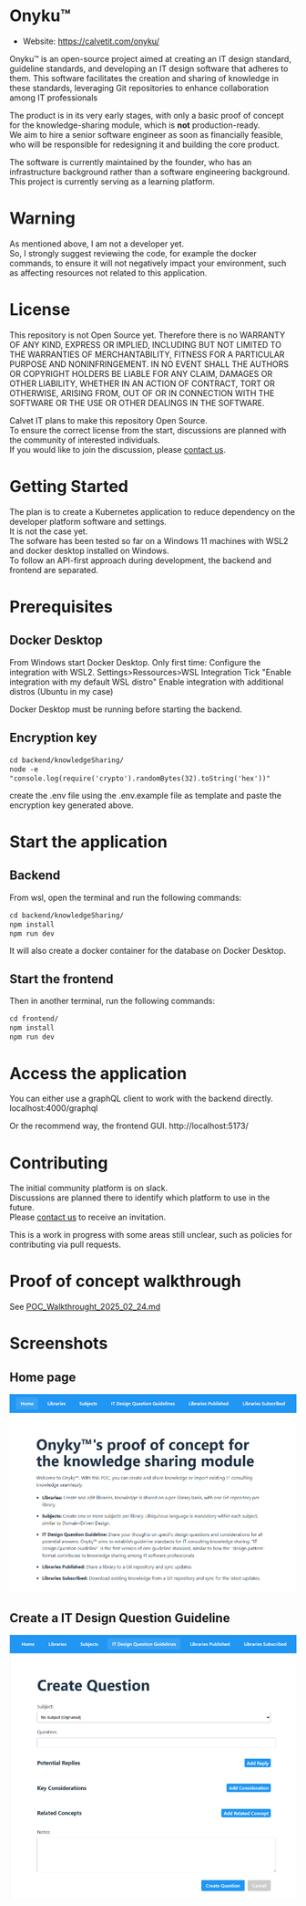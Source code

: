 # Onyku™

- Website: https://calvetit.com/onyku/

Onyku™ is an open-source project aimed at creating an IT design standard, guideline standards, and developing an IT design software that adheres to them. This software facilitates the creation and sharing of knowledge in these standards, leveraging Git repositories to enhance collaboration among IT professionals

The product is in its very early stages, with only a basic proof of concept for the knowledge-sharing module, which is **not** production-ready.  
We aim to hire a senior software engineer as soon as financially feasible, who will be responsible for redesigning it and building the core product.  

The software is currently maintained by the founder, who has an infrastructure background rather than a software engineering background.  
This project is currently serving as a learning platform.

# Warning

As mentioned above, I am not a developer yet.  
So, I strongly suggest reviewing the code, for example the docker commands, to ensure it will not negatively impact your environment, such as affecting resources not related to this application.

# License

This repository is not Open Source yet.
Therefore there is no WARRANTY OF ANY KIND, EXPRESS OR IMPLIED, INCLUDING BUT NOT LIMITED TO THE WARRANTIES OF MERCHANTABILITY, FITNESS FOR A PARTICULAR PURPOSE AND NONINFRINGEMENT. IN NO EVENT SHALL THE AUTHORS OR COPYRIGHT HOLDERS BE LIABLE FOR ANY CLAIM, DAMAGES OR OTHER LIABILITY, WHETHER IN AN ACTION OF CONTRACT, TORT OR OTHERWISE, ARISING FROM, OUT OF OR IN CONNECTION WITH THE SOFTWARE OR THE USE OR OTHER DEALINGS IN THE SOFTWARE.

Calvet IT plans to make this repository Open Source.  
To ensure the correct license from the start, discussions are planned with the community of interested individuals.  
If you would like to join the discussion, please [contact us](https://calvetit.com/contact-us/).


# Getting Started
The plan is to create a Kubernetes application to reduce dependency on the developer platform software and settings.  
It is not the case yet.  
The sofware has been tested so far on a Windows 11 machines with WSL2 and docker desktop installed on Windows.  
To follow an API-first approach during development, the backend and frontend are separated.

# Prerequisites
## Docker Desktop
From Windows start Docker Desktop.
Only first time:
Configure the integration with WSL2.
Settings>Ressources>WSL Integration
Tick "Enable integration with my default WSL distro"
Enable integration with additional distros (Ubuntu in my case)

Docker Desktop must be running before starting the backend.

## Encryption key
```
cd backend/knowledgeSharing/
node -e "console.log(require('crypto').randomBytes(32).toString('hex'))"
```
create the .env file using the .env.example file as template and paste the encryption key generated above.

# Start the application

## Backend

From wsl, open the terminal and run the following commands:
```
cd backend/knowledgeSharing/
npm install
npm run dev
```
It will also create a docker container for the database on Docker Desktop.

## Start the frontend

Then in another terminal, run the following commands:
```
cd frontend/
npm install
npm run dev
```

# Access the application
You can either use a graphQL client to work with the backend directly.
localhost:4000/graphql

Or the recommend way, the frontend GUI.
http://localhost:5173/



# Contributing

The initial community platform is on slack.  
Discussions are planned there to identify which platform to use in the future.  
Please [contact us](https://calvetit.com/contact-us/) to receive an invitation.  

This is a work in progress with some areas still unclear, such as policies for contributing via pull requests.

# Proof of concept walkthrough

See [POC_Walkthrought_2025_02_24.md](./docs/POC_Walkthrought_2025_02_24.md)

# Screenshots

## Home page
![Home page](./docs/images/Home_2025_02_24.png)

## Create a IT Design Question Guideline
![IT Design Question Guideline](./docs/images/Create_IT_Design_Question_Guideline_2025_02_24.png)




